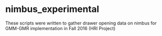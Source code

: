 # nimbus_experimental
These scripts were written to gather drawer opening data on nimbus for GMM-GMR implementation in Fall 2016 (HRI Project)
